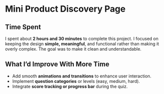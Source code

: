 # Mini Product Discovery Page

## Time Spent
 I spent about **2 hours and 30 minutes** to complete this project. I focused on keeping the design **simple, meaningful**, and functional rather than making it overly complex. The goal was to make it clean and understandable.

 ## What I’d Improve With More Time
 - Add smooth **animations and transitions** to enhance user interaction.
 - Implement **question categories** or levels (easy, medium, hard).
 - Integrate **score tracking or progress bar** during the quiz.


